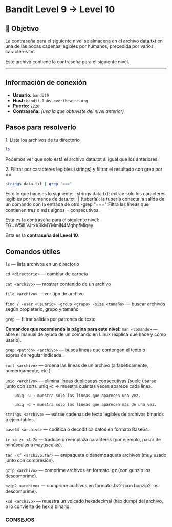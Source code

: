 # Bandit Level 9 → Level 10

## 🎯 Objetivo

La contraseña para el siguiente nivel se almacena en el archivo data.txt en una de las pocas cadenas legibles por humanos, precedida por varios caracteres ‘=’.


Este archivo contiene la contraseña para el siguiente nivel.

---
## Información de conexión

* **Usuario:** `bandit9`
* **Host:** `bandit.labs.overthewire.org`
* **Puerto:** `2220`
* **Contraseña:** *(usa la que obtuviste del nivel anterior)*

## Pasos para resolverlo

1️. Lista los archivos de tu directorio
```bash
ls
```
Podemos ver que solo está el archivo data.txt al igual que los anteriores.


2️. Filtrar por caracteres legibles (strings) y filtrar el resultado con grep por  ==

```bash
strings data.txt | grep "==="
```

Esto lo que hace es lo siguiente:
    -strings data.txt: extrae solo los caracteres legibles por humanos de data.txt
    -| (tubería): la tubería conecta la salida de un comando con la entrada de otro
    -grep "===":Filtra las líneas que contienen tres o más signos = consecutivos.

Esta es la contraseña para el siguiente nivel: FGUW5ilLVJrxX9kMYMmlN4MgbpfMiqey


 Esta es la **contraseña del Level 10**.

## Comandos útiles

`ls` — lista archivos en un directorio

`cd <directorio>` — cambiar de carpeta

`cat <archivo>` — mostrar contenido de un archivo

`file <archivo>` — ver tipo de archivo

`find / -user <usuario> -group <grupo> -size <tamaño>` — buscar archivos según propietario, grupo y tamaño

 `grep` — filtrar salidas por patrones de texto

 **Comandos que recomienda la página para este nivel:**
 `man <comando>` — abre el manual de ayuda de un comando en Linux (explica qué hace y cómo usarlo).

`grep <patrón> <archivo>` — busca líneas que contengan el texto o expresión regular indicada.

`sort <archivo>` — ordena las líneas de un archivo (alfabéticamente, numéricamente, etc.).

`uniq <archivo>` — elimina líneas duplicadas consecutivas (suele usarse junto con sort).
        uniq -c → muestra cuántas veces aparece cada línea.

        uniq -u → muestra solo las líneas que aparecen una vez.

        uniq -d → muestra solo las líneas que aparecen más de una vez.

`strings <archivo>` — extrae cadenas de texto legibles de archivos binarios o ejecutables.

`base64 <archivo>` — codifica o decodifica datos en formato Base64.

`tr <a-z> <A-Z>` — traduce o reemplaza caracteres (por ejemplo, pasar de minúsculas a mayúsculas).

`tar -xf <archivo.tar>` — empaqueta o desempaqueta archivos (muy usado junto con compresión).

`gzip <archivo>` — comprime archivos en formato .gz (con gunzip los descomprime).

`bzip2 <archivo>` — comprime archivos en formato .bz2 (con bunzip2 los descomprime).

`xxd <archivo>` — muestra un volcado hexadecimal (hex dump) del archivo, o lo convierte de hex a binario.
 


### CONSEJOS
